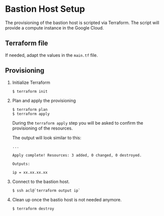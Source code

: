 # Bastion Host Setup

The provisioning of the bastion host is scripted via Terraform.
The script will provide a compute instance in the Google Cloud.

## Terraform file

If needed, adapt the values in the `main.tf` file.


## Provisioning

1. Initialize Terraform

    ``` 
    $ terraform init
    ```

1. Plan and apply the provisioning

    ```
    $ terraform plan
    $ terraform apply
    ```

    During the `terraform apply` step you will be asked to confirm the provisioning of the resources.

    The output will look similar to this:
    ```
    ...

    Apply complete! Resources: 3 added, 0 changed, 0 destroyed.

    Outputs:

    ip = xx.xx.xx.xx
    ```

1. Connect to the bastion host.
    ```
    $ ssh acl@`terraform output ip`
    ```

1. Clean up once the bastio host is not needed anymore.

    ```
    $ terraform destroy
    ```